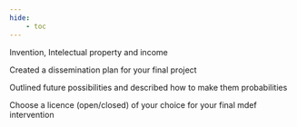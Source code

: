 ```yaml
---
hide:
    - toc
---
```


Invention, Intelectual property and income

Created a dissemination plan for your final project

Outlined future possibilities and described how to 
make them probabilities

Choose a licence (open/closed) of your choice for your final mdef intervention
